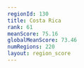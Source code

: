 ```yaml
---
regionId: 130
title: Costa Rica
rank: 61
meanScore: 75.16
globalMeanScore: 73.46
numRegions: 220
layout: region_score
---
```

